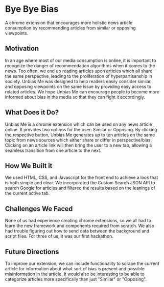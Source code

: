 # Bye Bye Bias
A chrome extension that encourages more holistic news article consumption by recommending articles from similar or opposing viewpoints.
## Motivation
In an age where most of our media consumption is online, it is important to recognize the danger of recommendation algorithms when it comes to the news. Too often, we end up reading articles upon articles which all share the same perspective, leading to the proliferation of hyperpartisanship in society. Unbias Me was designed to help readers easily consider similar and opposing viewpoints on the same issue by providing easy access to related articles. We hope Unbias Me can encourage people to become more informed about bias in the media so that they can fight it accordingly.
## What Does it Do?
Unbias Me is a chrome extension which can be used on any news article online. It provides two options for the user: Similar or Opposing. By clicking the respective button, Unbias Me generates up to ten articles on the same topic from news sources which either share or differ in perspective/bias. Clicking on an article link will then bring the user to a new tab, allowing a seamless transition from one article to the next.
## How We Built it
We used HTML, CSS, and Javascript for the front end to achieve a look that is both simple and clear. We incorporated the Custom Search JSON API to search Google for articles and filtered the results based on the leanings of the current active tab. 
## Challenges We Faced
None of us had experience creating chrome extensions, so we all had to learn the new framework and components required from scratch. We also had trouble figuring out how to send data between the background and script files. For three of us, it was our first hackathon. 
## Future Directions
To improve our extension, we can include functionality to scrape the current article for information about what sort of bias is present and possible misinformation in the article. It would also be interesting to be able to categorize articles more specifically than just "Similar" or "Opposing". 
